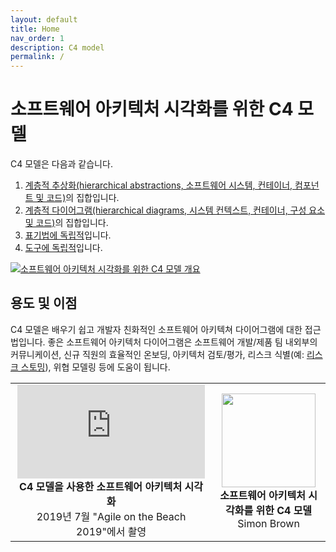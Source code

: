 ```yaml
---
layout: default
title: Home
nav_order: 1
description: C4 model
permalink: /
---
```


# 소프트웨어 아키텍처 시각화를 위한 C4 모델

C4 모델은 다음과 같습니다.

1. [계층적 추상화(hierarchical abstractions, 소프트웨어 시스템, 컨테이너, 컴포넌트 및 코드)](<(/abstractions)>)의 집합입니다.
2. [계층적 다이어그램(hierarchical diagrams, 시스템 컨텍스트, 컨테이너, 구성 요소 및 코드)](<(/diagrams)>)의 집합입니다.
3. [표기법에 독립적](/diagrams/notation)입니다.
4. [도구에 독립적](/tooling)입니다.

[![소프트웨어 아키텍처 시각화를 위한 C4 모델 개요](../images/c4-overview.png)](../images/c4-overview.png)

## 용도 및 이점

C4 모델은 배우기 쉽고 개발자 친화적인 소프트웨어 아키텍쳐 다이어그램에 대한 접근법입니다.
좋은 소프트웨어 아키텍처 다이어그램은 소프트웨어 개발/제품 팀 내외부의 커뮤니케이션,
신규 직원의 효율적인 온보딩, 아키텍처 검토/평가, 리스크 식별(예: [리스크 스토밍](https://riskstorming.com)),
위협 모델링 등에 도움이 됩니다.

<table style="text-align: center">
<tr>
<td>
<iframe src="https://www.youtube-nocookie.com/embed/x2-rSnhpw0g" title="YouTube video player" frameborder="0" allow="accelerometer; autoplay; clipboard-write; encrypted-media; gyroscope; picture-in-picture; web-share" allowfullscreen></iframe>
<br />
<b>C4 모델을 사용한 소프트웨어 아키텍처 시각화</b>
<br />
2019년 7월 "Agile on the Beach 2019"에서 촬영
</td>
<td>
<a href="https://leanpub.com/visualising-software-architecture"><img src="../images/book-small.png" width="150px" /></a>
<br />
<b>소프트웨어 아키텍처 시각화를 위한 C4 모델</b>
<br />Simon Brown
</td>
</tr>
</table>

<script>
    const links = {
        'abstractions': '/abstractions',
        'systemcontextdiagram': '/diagrams/system-context',
        'containerdiagram': '/diagrams/container',
        'componentdiagram': '/diagrams/component',
        'codediagram': '/diagrams/code',
        'systemlandscapediagram': '/diagrams/system-landscape',
        'dynamicdiagram': '/diagrams/dynamic',
        'deploymentdiagram': '/diagrams/deployment',
        'notation': '/diagrams/notation',
        'tooling': '/tooling',
        'faq': '/faq',
    };
    var hash = window.location.hash;

    if (hash && hash.length > 0) {
        hash = hash.substring(1).toLowerCase();
        const link = links[hash];

        if (link) {
            window.location.href = link;
        }
    }
</script>
